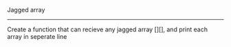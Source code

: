 Jagged array 
<hr/>
Create a function that can recieve any jagged array [][],
and print each array in seperate line